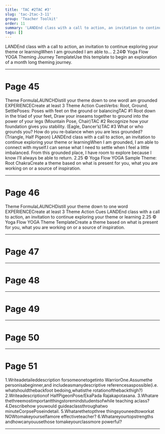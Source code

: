 ```yaml
---
title: 'TAC #2TAC #3'
slug: 'tac-2tac-3-11'
group: 'Teacher Toolkit'
order: 11
summary: 'LANDEnd class with a call to action, an invitation to continue exploring your theme or learningWhen I am grounded I am able to… 2.24© Yoga Flow YOGA Theming Journey TemplateUse thi'
tags: []
---
```


LANDEnd class with a call to action, an invitation to continue exploring your theme or learningWhen I am grounded I am able to…
2.24© Yoga Flow YOGA Theming Journey TemplateUse this template to begin an exploration of a month long theming journey.

---

# Page 45

Theme FormulaLAUNCHDistill your theme down to one wordI am grounded
EXPERIENCECreate at least 3 Theme Action CuesVerbs: Root, Ground, SettlePoses: Poses with feet on the ground or balancingTAC #1 Root down in the triad of your feet, Draw your inseams together to ground into the power of your legs (Mountain Pose, Chair)TAC #2 Recognize how your foundation gives you stability. (Eagle, Dancer’s)TAC #3 What or who grounds you? How do you re-balance when you are less grounded? (Triangle, Half Pigeon)
LANDEnd class with a call to action, an invitation to continue exploring your theme or learningWhen I am grounded, I am able to connect with myself.I can sense what I need to settle when I feel a little imbalanced. From this grounded place, I have room to explore because I know I’ll always be able to return.
2.25 © Yoga Flow YOGA Sample Theme: Root ChakraCreate a theme based on what is present for you, what you are working on or a source of inspiration.

---

# Page 46

Theme FormulaLAUNCHDistill your theme down to one word
EXPERIENCECreate at least 3 Theme Action Cues
LANDEnd class with a call to action, an invitation to continue exploring your theme or learning
2.25 © Yoga Flow YOGA Theme TemplateCreate a theme based on what is present for you, what you are working on or a source of inspiration.

---

# Page 47

---

# Page 48

---

# Page 49

---

# Page 50

---

# Page 51

1.Writeadetaileddescription forsomeonetogetinto WarriorOne.Assumethe personisabeginner,and includeasmanydescriptive referencesaspossible(i.e. whatshouldthebackfoot bedoing,whatisthe rotationofthebackthigh?) 2.Writeadescriptionof HalfPigeonPose/EkaPada Rajakapotasana. 3.Whatare thethreemostimportantthingstoremindstudentsofwhile teaching aclass? 4.Describehow youwould guideaclassthroughatwo minuteCorpsePoseindetail. 5.Whatarethetopthree thingsyouneedtoworkat NOWtomakeyourselfamore effectiveteacher? 6.Whatareyourtopstrengths andhowcanyouusethose tomakeyourclassmore powerful?

---
